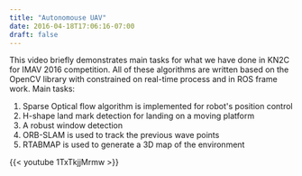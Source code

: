 ```yaml
---
title: "Autonomouse UAV"
date: 2016-04-18T17:06:16-07:00
draft: false
---
```

This video briefly demonstrates main tasks for what we have done in KN2C for IMAV 2016 competition.
All of these algorithms are written based on the OpenCV library with constrained on real-time process and in ROS frame work.
Main tasks:
1. Sparse Optical flow algorithm is implemented for robot's position control
2. H-shape land mark detection for landing on a moving platform
3. A robust window detection
4. ORB-SLAM is used to track the previous wave points
5. RTABMAP is used to generate a 3D map of the environment


{{< youtube 1TxTkjjMrmw >}}
